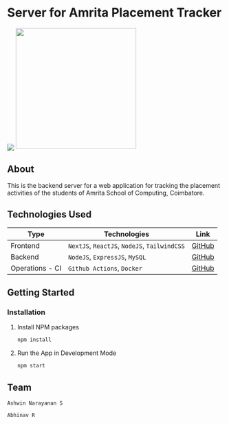 # Server for Amrita Placement Tracker

<img align='center' src="https://img.shields.io/github/created-at/Ashrockzzz2003/placement_tracker_server"/>
<img src="https://github.com/Ashrockzzz2003/placement_tracker_web/blob/v2/public/logo.png?raw=true" style="width: 280px;" />

## About

This is the backend server for a web application for tracking the placement activities of the students of Amrita School of Computing, Coimbatore.

## Technologies Used

| Type | Technologies | Link |
| --- | --- | --- |
| Frontend | `NextJS`, `ReactJS`, `NodeJS`, `TailwindCSS` | [GitHub](https://github.com/Abhinav-ark/placement_tracker_web) |
| Backend | `NodeJS`, `ExpressJS`, `MySQL` | [GitHub](https://github.com/Abhinav-ark/placement_tracker_server) |
| Operations - CI | `Github Actions`, `Docker` | [GitHub](https://github.com/Abhinav-ark/placement_tracker_cicd)  |

## Getting Started

### Installation

1. Install NPM packages
    ```sh
    npm install
    ```

2. Run the App in Development Mode
    ```sh
    npm start
    ```

## Team

`Ashwin Narayanan S`

`Abhinav R`

